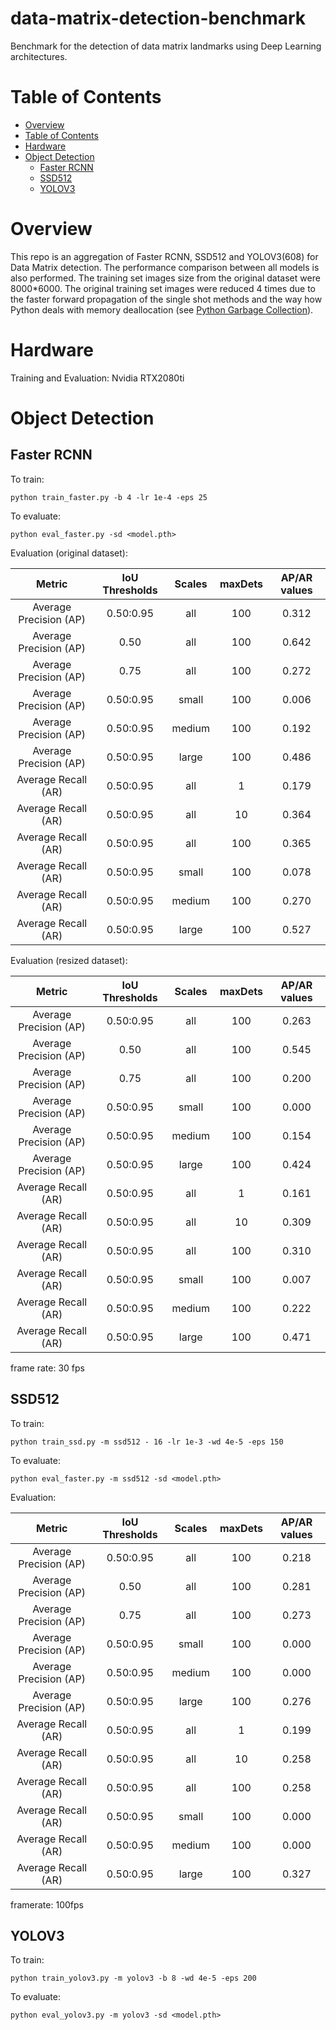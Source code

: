 # data-matrix-detection-benchmark
Benchmark for the detection of data matrix landmarks using Deep Learning architectures.


# Table of Contents
- [Overview](#overview)
- [Table of Contents](#table-of-contents)
- [Hardware](#hardware) 
- [Object Detection](#object-detection)
  * [Faster RCNN](#faster-rcnn)
  * [SSD512](#ssd512)
  * [YOLOV3](#yolov3)


# Overview
This repo is an aggregation of Faster RCNN, SSD512 and YOLOV3(608) for Data Matrix detection. The performance comparison between all models is also performed. The training set images size from the original dataset were 8000*6000. The original training set images were reduced 4 times due to the faster forward propagation of the single shot methods and the way how Python deals with memory deallocation (see [Python Garbage Collection](https://www.digi.com/resources/documentation/digidocs/90001537/references/r_python_garbage_coll.htm)).   

# Hardware

Training and Evaluation: Nvidia RTX2080ti

# Object Detection

## Faster RCNN

To train:
````
python train_faster.py -b 4 -lr 1e-4 -eps 25
````

To evaluate:
````
python eval_faster.py -sd <model.pth>
````

Evaluation (original dataset):  

  |       Metric             |  IoU Thresholds |  Scales  |  maxDets  | AP/AR values |
  | :----------------------: | :-------------: | :------: | :-------: | :----------: |
  | Average Precision  (AP)  |     0.50:0.95   |     all  |    100    |     0.312    |
  | Average Precision  (AP)  |     0.50        |     all  |    100    |     0.642    |
  | Average Precision  (AP)  |     0.75        |     all  |    100    |     0.272    |
  | Average Precision  (AP)  |     0.50:0.95   |   small  |    100    |     0.006    |
  | Average Precision  (AP)  |     0.50:0.95   |  medium  |    100    |     0.192    |
  | Average Precision  (AP)  |     0.50:0.95   |   large  |    100    |     0.486    |
  | Average Recall     (AR)  |     0.50:0.95   |     all  |      1    |     0.179    |
  | Average Recall     (AR)  |     0.50:0.95   |     all  |     10    |     0.364    |
  | Average Recall     (AR)  |     0.50:0.95   |     all  |    100    |     0.365    |
  | Average Recall     (AR)  |     0.50:0.95   |   small  |    100    |     0.078    |
  | Average Recall     (AR)  |     0.50:0.95   |  medium  |    100    |     0.270    |
  | Average Recall     (AR)  |     0.50:0.95   |   large  |    100    |     0.527    |


Evaluation (resized dataset):

  |       Metric             |  IoU Thresholds |  Scales  |  maxDets  | AP/AR values |
  | :----------------------: | :-------------: | :------: | :-------: | :----------: |
  | Average Precision  (AP)  |     0.50:0.95   |     all  |    100    |     0.263    |
  | Average Precision  (AP)  |     0.50        |     all  |    100    |     0.545    |
  | Average Precision  (AP)  |     0.75        |     all  |    100    |     0.200    |
  | Average Precision  (AP)  |     0.50:0.95   |   small  |    100    |     0.000    |
  | Average Precision  (AP)  |     0.50:0.95   |  medium  |    100    |     0.154    |
  | Average Precision  (AP)  |     0.50:0.95   |   large  |    100    |     0.424    |
  | Average Recall     (AR)  |     0.50:0.95   |     all  |      1    |     0.161    |
  | Average Recall     (AR)  |     0.50:0.95   |     all  |     10    |     0.309    |
  | Average Recall     (AR)  |     0.50:0.95   |     all  |    100    |     0.310    |
  | Average Recall     (AR)  |     0.50:0.95   |   small  |    100    |     0.007    |
  | Average Recall     (AR)  |     0.50:0.95   |  medium  |    100    |     0.222    |
  | Average Recall     (AR)  |     0.50:0.95   |   large  |    100    |     0.471    |


frame rate: 30 fps

## SSD512


To train:
````
python train_ssd.py -m ssd512 - 16 -lr 1e-3 -wd 4e-5 -eps 150
````

To evaluate:
````
python eval_faster.py -m ssd512 -sd <model.pth>
````

Evaluation:

  |       Metric             |  IoU Thresholds |  Scales  |  maxDets  | AP/AR values |
  | :----------------------: | :-------------: | :------: | :-------: | :----------: |
  | Average Precision  (AP)  |     0.50:0.95   |     all  |    100    |     0.218    |
  | Average Precision  (AP)  |     0.50        |     all  |    100    |     0.281    |
  | Average Precision  (AP)  |     0.75        |     all  |    100    |     0.273    |
  | Average Precision  (AP)  |     0.50:0.95   |   small  |    100    |     0.000    |
  | Average Precision  (AP)  |     0.50:0.95   |  medium  |    100    |     0.000    |
  | Average Precision  (AP)  |     0.50:0.95   |   large  |    100    |     0.276    |
  | Average Recall     (AR)  |     0.50:0.95   |     all  |      1    |     0.199    |
  | Average Recall     (AR)  |     0.50:0.95   |     all  |     10    |     0.258    |
  | Average Recall     (AR)  |     0.50:0.95   |     all  |    100    |     0.258    |
  | Average Recall     (AR)  |     0.50:0.95   |   small  |    100    |     0.000    |
  | Average Recall     (AR)  |     0.50:0.95   |  medium  |    100    |     0.000    |
  | Average Recall     (AR)  |     0.50:0.95   |   large  |    100    |     0.327    |

framerate: 100fps

## YOLOV3

To train:
````
python train_yolov3.py -m yolov3 -b 8 -wd 4e-5 -eps 200
````

To evaluate:
````
python eval_yolov3.py -m yolov3 -sd <model.pth>
````